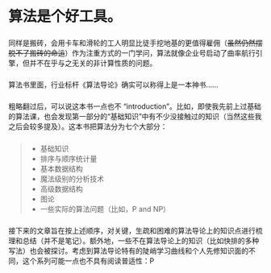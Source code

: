 # **算法是个好工具。**
#####
同样是搬砖，会用卡车和滑轮的工人明显比徒手挖地基的更值得雇佣（~~虽然仍然摆脱不了搬砖的命运~~）作为注重方式的一门学问，算法就像企业号启动了曲率航行引擎，但并不在乎与之无关的非计算性质的问题。
#####
算法书里面，行业标杆《算法导论》确实可以称得上是一本神书……
#####
粗略翻过后，可以说这本书一点也不 “introduction”。比如，即使我先前上过基础的算法课，也会发现第一部分的“基础知识”中有不少没接触过的知识（当然这些我之后会较多提及）。这本书把算法分为七个大部分：
#####
> - 基础知识
> - 排序与顺序统计量
> - 基本数据结构
> - 魔法级别的分析技术
> - 高级数据结构
> - 图论
> - 一些实际的算法问题（比如，P and NP）
#####
接下来的文章旨在按上述顺序，对关键，生疏和困难的算法导论上的知识点进行梳理和总结（并不是笔记）。额外地，一些不在算法导论上的知识（比如快排的多种写法）也会被探讨。考虑到算法导论特有的陡峭学习曲线和个人先修知识面的不同，这个系列可能一点也不具有阅读普适性：P






